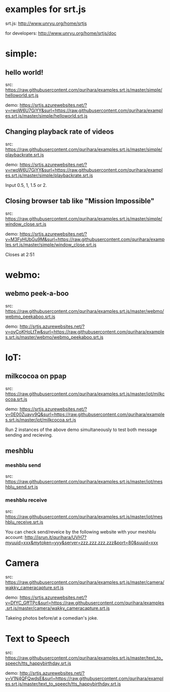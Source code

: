 # examples for srt.js

srt.js:
http://www.unryu.org/home/srtjs

for developers:
http://www.unryu.org/home/srtjs/doc


# simple:

## hello world!
src:
https://raw.githubusercontent.com/qurihara/examples.srt.js/master/simple/helloworld.srt.js

demo:
https://srtjs.azurewebsites.net/?v=rwoW6U7GiYY&surl=https://raw.githubusercontent.com/qurihara/examples.srt.js/master/simple/helloworld.srt.js

## Changing playback rate of videos
src:
https://raw.githubusercontent.com/qurihara/examples.srt.js/master/simple/playbackrate.srt.js

demo:
https://srtjs.azurewebsites.net/?v=rwoW6U7GiYY&surl=https://raw.githubusercontent.com/qurihara/examples.srt.js/master/simple/playbackrate.srt.js

Input 0.5, 1, 1.5 or 2.

## Closing browser tab like "Mission Impossible"
src:
https://raw.githubusercontent.com/qurihara/examples.srt.js/master/simple/window_close.srt.js

demo:
https://srtjs.azurewebsites.net/?v=M3FyHUbGu9M&surl=https://raw.githubusercontent.com/qurihara/examples.srt.js/master/simple/window_close.srt.js

Closes at 2:51

# webmo:

## webmo peek-a-boo
src:
https://raw.githubusercontent.com/qurihara/examples.srt.js/master/webmo/webmo_peekaboo.srt.js

demo:
http://srtjs.azurewebsites.net/?v=oyCoKHoLtTw&surl=https://raw.githubusercontent.com/qurihara/examples.srt.js/master/webmo/webmo_peekaboo.srt.js

# IoT:

## milkcocoa on ppap
src:
https://raw.githubusercontent.com/qurihara/examples.srt.js/master/iot/milkcocoa.srt.js

demo:
https://srtjs.azurewebsites.net/?v=0E00Zuayv9Q&surl=https://raw.githubusercontent.com/qurihara/examples.srt.js/master/iot/milkcocoa.srt.js

Run 2 instances of the above demo simultaneously to test both message sending and recieving.

## meshblu
### meshblu send
src:
https://raw.githubusercontent.com/qurihara/examples.srt.js/master/iot/meshblu_send.srt.js

### meshblu receive
src:
https://raw.githubusercontent.com/qurihara/examples.srt.js/master/iot/meshblu_receive.srt.js

You can check send/reveice by the following website with your meshblu account:
http://jsrun.it/qurihara/UVH7?myuuid=xxx&mytoken=yyy&server=zzz.zzz.zzz.zzz&port=80&suuid=xxx

# Camera
src:
https://raw.githubusercontent.com/qurihara/examples.srt.js/master/camera/wakky_cameracapture.srt.js

demo:
https://srtjs.azurewebsites.net/?v=DfYC_GffTPc&surl=https://raw.githubusercontent.com/qurihara/examples.srt.js/master/camera/wakky_cameracapture.srt.js

Takeing photos before/at a comedian's joke.

# Text to Speech
src:
https://raw.githubusercontent.com/qurihara/examples.srt.js/master/text_to_speech/tts_happybirthday.srt.js

demo:
http://srtjs.azurewebsites.net/?v=V1N4QFQwdsE&surl=https://raw.githubusercontent.com/qurihara/examples.srt.js/master/text_to_speech/tts_happybirthday.srt.js
